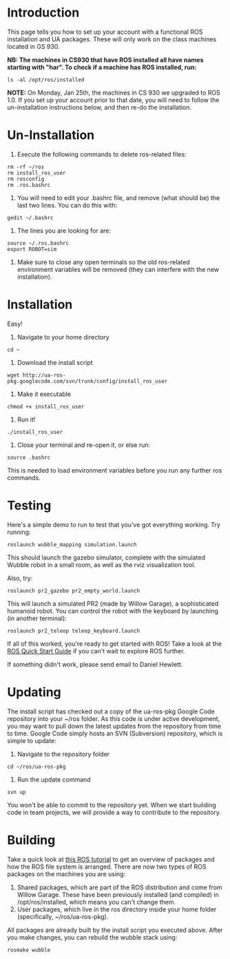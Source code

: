 # Introduction #

This page tells you how to set up your account with a functional ROS installation and UA packages. These will only work on the class machines located in GS 930.

**NB: The machines in CS930 that have ROS installed all have names starting with "har". To check if a machine has ROS installed, run:**
```
ls -al /opt/ros/installed 
```

**NOTE:** On Monday, Jan 25th, the machines in CS 930 we upgraded to ROS 1.0. If you set up your account prior to that date, you will need to follow the un-installation instructions below, and then re-do the installation.

# Un-Installation #

  1. Execute the following commands to delete ros-related files:
```
rm -rf ~/ros
rm install_ros_user
rm rosconfig
rm .ros.bashrc
```
  1. You will need to edit your .bashrc file, and remove (what should be) the last two lines. You can do this with:
```
gedit ~/.bashrc
```
  1. The lines you are looking for are:
```
source ~/.ros.bashrc
export ROBOT=sim
```
  1. Make sure to close any open terminals so the old ros-related environment variables will be removed (they can interfere with the new installation).

# Installation #

Easy!
  1. Navigate to your home directory
```
cd ~
```
  1. Download the install script
```
wget http://ua-ros-pkg.googlecode.com/svn/trunk/config/install_ros_user
```
  1. Make it executable
```
chmod +x install_ros_user
```
  1. Run it!
```
./install_ros_user
```
  1. Close your terminal and re-open it, or else run:
```
source .bashrc
```
This is needed to load environment variables before you run any further ros commands.

# Testing #

Here's a simple demo to run to test that you've got everything working. Try running:
```
roslaunch wubble_mapping simulation.launch
```

This should launch the gazebo simulator, complete with the simulated Wubble robot in a small room, as well as the rviz visualization tool.

Also, try:
```
roslaunch pr2_gazebo pr2_empty_world.launch
```
This will launch a simulated PR2 (made by Willow Garage), a sophisticated humanoid robot. You can control the robot with the keyboard by launching (in another terminal):
```
roslaunch pr2_teleop teleop_keyboard.launch
```

If all of this worked, you're ready to get started with ROS! Take a look at the [ROS Quick Start Guide](http://www.ros.org/wiki/ROS/StartGuide) if you can't wait to explore ROS further.

If something didn't work, please send email to Daniel Hewlett.

# Updating #

The install script has checked out a copy of the ua-ros-pkg Google Code repository into your ~/ros folder. As this code is under active development, you may want to pull down the latest updates from the repository from time to time. Google Code simply hosts an SVN (Subversion) repository, which is simple to update:

  1. Navigate to the repository folder
```
cd ~/ros/ua-ros-pkg
```
  1. Run the update command
```
svn up
```

You won't be able to commit to the repository yet. When we start building code in team projects, we will provide a way to contribute to the repository.

# Building #

Take a quick look at [this ROS tutorial](http://www.ros.org/wiki/ROS/Tutorials/NavigatingTheFilesystem) to get an overview of packages and how the ROS file system is arranged. There are now two types of ROS packages on the machines you are using:
  1. Shared packages, which are part of the ROS distribution and come from Willow Garage. These have been previously installed (and compiled) in /opt/ros/installed, which means you can't change them.
  1. User packages, which live in the ros directory inside your home folder (specifically, ~/ros/ua-ros-pkg).

All packages are already built by the install script you executed above. After you make changes, you can rebuild the wubble stack using:
```
rosmake wubble
```